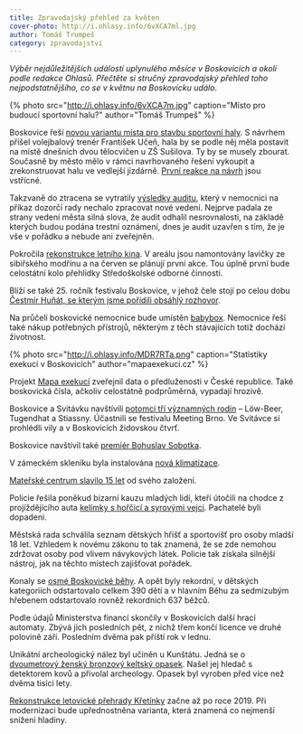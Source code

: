 ```yaml
---
title: Zpravodajský přehled za květen
cover-photo: http://i.ohlasy.info/6vXCA7ml.jpg
author: Tomáš Trumpeš
category: zpravodajství
---
```


*Výběr nejdůležitějších událostí uplynulého měsíce v Boskovicích a okolí podle redakce Ohlasů. Přečtěte si stručný zpravodajský přehled toho nejpodstatnějšího, co se v květnu na Boskovicku událo.*

{% photo src="http://i.ohlasy.info/6vXCA7m.jpg" caption="Místo pro budoucí sportovní halu?" author="Tomáš Trumpeš" %}

Boskovice řeší [novou variantu místa pro stavbu sportovní haly](http://www.ohlasy.info/clanky/2017/05/hala-susilova.html). S návrhem přišel volejbalový trenér František Učeň, hala by se podle něj měla postavit na místě dnešních dvou tělocvičen u ZŠ Sušilova. Ty by se musely zbourat. Současně by město mělo v rámci navrhovaného řešení vykoupit a zrekonstruovat halu ve vedlejší jízdárně. [První reakce na návrh](http://www.ohlasy.info/clanky/2017/05/hala-reakce.html) jsou vstřícné.

Takzvaně do ztracena se vytratily [výsledky auditu](http://www.ohlasy.info/clanky/2017/05/audit-nemocnice.html), který v nemocnici na příkaz dozorčí rady nechalo zpracovat nové vedení. Nejprve padala ze strany vedení města silná slova, že audit odhalil nesrovnalosti, na základě kterých budou podána trestní oznámení, dnes je audit uzavřen s tím, že je vše v pořádku a nebude ani zveřejněn.

Pokročila [rekonstrukce letního kina](http://www.ohlasy.info/clanky/2017/05/letnak-zije.html). V areálu jsou namontovány lavičky ze sibiřského modřínu a na červen se plánují první akce. Tou úplně první bude celostátní kolo přehlídky Středoškolské odborné činnosti.

Blíží se také 25. ročník festivalu Boskovice, v jehož čele stojí po celou dobu [Čestmír Huňát, se kterým jsme pořídili obsáhlý rozhovor](http://www.ohlasy.info/clanky/2017/05/rozhovor-hunat.html).

Na průčelí boskovické nemocnice bude umístěn [babybox](http://www.ohlasy.info/clanky/2017/05/babybox-nemocnice.html). Nemocnice řeší také nákup potřebných přístrojů, některým z těch stávajících totiž dochází životnost. 

{% photo src="http://i.ohlasy.info/MDR7RTa.png" caption="Statistiky exekucí v Boskovicích" author="mapaexekuci.cz" %}

Projekt [Mapa exekucí](http://mapaexekuci.cz/) zveřejnil data o předluženosti v České republice. Také boskovická čísla, ačkoliv celostátně podprůměrná, vypadají hrozivě.

Boskovice a Svitávku navštívili [potomci tří významných rodin](http://boskovice.cz/potomci-tri-vyznamnych-rodin-navstivili-svitavku-a-boskovice/d-30881/p1=1019) – Löw-Beer, Tugendhat a  Stiassny. Účastnili se festivalu Meeting Brno. Ve Svitávce si prohlédli vily a v Boskovicích židovskou čtvrť.

Boskovice navštívil také [premiér Bohuslav Sobotka](http://boskovice.cz/starostka-privitala-premiera/d-30914/p1=1019).

V zámeckém skleníku byla instalována [nová klimatizace](http://boskovice.cz/ve-skleniku-bude-prijemne-v-lete-i-v-zime/d-30832/p1=1019).

[Mateřské centrum slavilo 15 let](http://boskovice.cz/materske-centrum-slavilo/d-30811/p1=1019) od svého založení.

Policie řešila poněkud bizarní kauzu mladých lidí, kteří útočili na chodce z projíždějícího auta [kelímky s hořčicí a syrovými vejci](http://zrcadlo.net/clanky/Mladi-utocili-na-lidi-horcici-a-vajicky-z-jedouciho-auta-3986/). Pachatelé byli dopadeni.

Městská rada schválila seznam dětských hřišť a sportovišť pro osoby mladší 18 let. Vzhledem k novému zákonu to tak znamená, že se zde nemohou zdržovat osoby pod vlivem návykových látek. Policie tak získala silnější nástroj, jak na těchto místech zajišťovat pořádek.

Konaly se [osmé Boskovické běhy](http://boskovice.cz/osme-boskovicke-behy-lamaly-rekordy/d-30717/p1=1019). A opět byly rekordní, v dětských kategoriích odstartovalo celkem 390 dětí a v hlavním Běhu za sedmizubým hřebenem odstartovalo rovněž rekordních 637 běžců.

Podle údajů Ministerstva financí skončily v Boskovicích další hrací automaty. Zbývá jich posledních pět, z nichž třem končí licence ve druhé polovině září. Posledním dvěma pak příští rok v lednu.

Unikátní archeologický nález byl učiněn u Kunštátu. Jedná se o [dvoumetrový ženský bronzový keltský opasek](https://www.novinky.cz/domaci/438565-hledac-objevil-u-kunstatu-unikatni-opasek-z-dob-keltu.html). Našel jej hledač s detektorem kovů a přivolal archeology. Opasek byl vyroben před více než dvěma tisíci lety.

[Rekonstrukce letovické přehrady Křetínky](http://blanensky.denik.cz/zpravy_region/oprava-hraze-kretinky-povodi-hleda-spolecnou-rec-s-mistnimi-20170520.html) začne až po roce 2019. Při modernizaci bude upřednostněna varianta, která znamená co nejmenší snížení hladiny.

